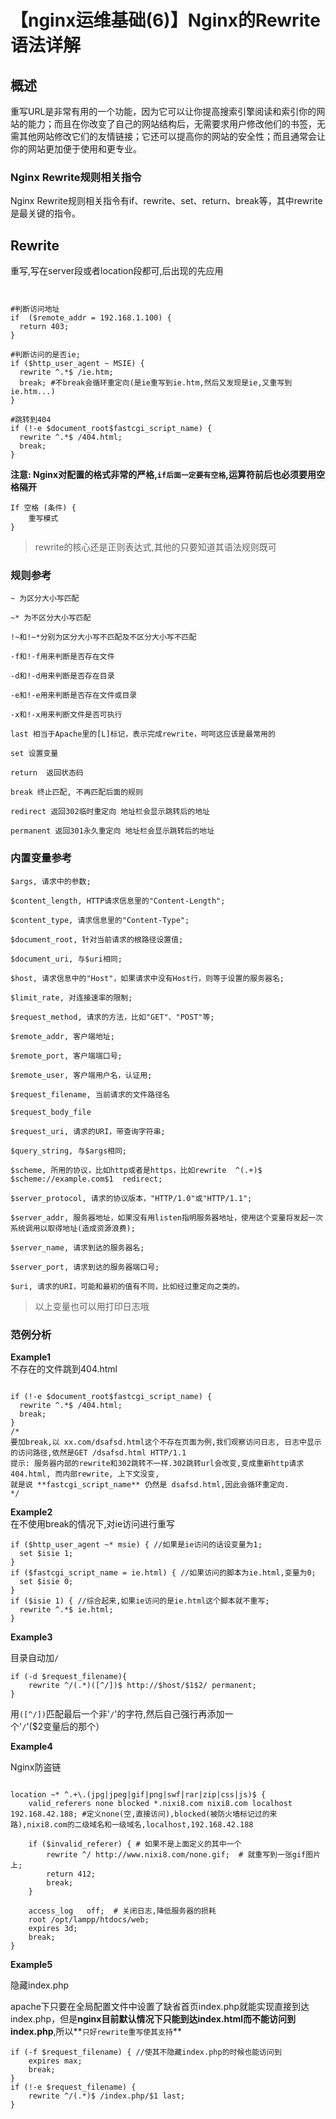 # 【nginx运维基础(6)】Nginx的Rewrite语法详解

## 概述

重写URL是非常有用的一个功能，因为它可以让你提高搜索引擎阅读和索引你的网站的能力；而且在你改变了自己的网站结构后，无需要求用户修改他们的书签，无需其他网站修改它们的友情链接；它还可以提高你的网站的安全性；而且通常会让你的网站更加便于使用和更专业。

### Nginx Rewrite规则相关指令

Nginx Rewrite规则相关指令有if、rewrite、set、return、break等，其中rewrite是最关键的指令。

## Rewrite

重写,写在server段或者location段都可,后出现的先应用


```nginx


#判断访问地址
if  ($remote_addr = 192.168.1.100) { 
  return 403;
}

#判断访问的是否ie;
if ($http_user_agent ~ MSIE) {
  rewrite ^.*$ /ie.htm;
  break; #不break会循环重定向(是ie重写到ie.htm,然后又发现是ie,又重写到ie.htm...)
}

#跳转到404
if (!-e $document_root$fastcgi_script_name) {
  rewrite ^.*$ /404.html;
  break;
} 
```


**注意: Nginx对配置的格式非常的严格,`if后面一定要有空格`,运算符前后也必须要用空格隔开**

    If 空格 (条件) {
        重写模式
    }
    

> rewrite的核心还是正则表达式,其他的只要知道其语法规则既可

### **规则参考**

    ~ 为区分大小写匹配
    
    ~* 为不区分大小写匹配
    
    !~和!~*分别为区分大小写不匹配及不区分大小写不匹配
    
    -f和!-f用来判断是否存在文件
    
    -d和!-d用来判断是否存在目录
    
    -e和!-e用来判断是否存在文件或目录
    
    -x和!-x用来判断文件是否可执行
    
    last 相当于Apache里的[L]标记，表示完成rewrite，呵呵这应该是最常用的
    
    set 设置变量
    
    return  返回状态码 
    
    break 终止匹配, 不再匹配后面的规则
    
    redirect 返回302临时重定向 地址栏会显示跳转后的地址
    
    permanent 返回301永久重定向 地址栏会显示跳转后的地址
    

### **内置变量参考**

    $args, 请求中的参数;
    
    $content_length, HTTP请求信息里的"Content-Length";
    
    $content_type, 请求信息里的"Content-Type";
    
    $document_root, 针对当前请求的根路径设置值;
    
    $document_uri, 与$uri相同;
    
    $host, 请求信息中的"Host"，如果请求中没有Host行，则等于设置的服务器名;
    
    $limit_rate, 对连接速率的限制;
    
    $request_method, 请求的方法，比如"GET"、"POST"等;
    
    $remote_addr, 客户端地址;
    
    $remote_port, 客户端端口号;
    
    $remote_user, 客户端用户名，认证用;
    
    $request_filename, 当前请求的文件路径名
    
    $request_body_file
    
    $request_uri, 请求的URI，带查询字符串;
    
    $query_string, 与$args相同;
    
    $scheme, 所用的协议，比如http或者是https，比如rewrite  ^(.+)$  $scheme://example.com$1  redirect;
    
    $server_protocol, 请求的协议版本，"HTTP/1.0"或"HTTP/1.1";
    
    $server_addr, 服务器地址，如果没有用listen指明服务器地址，使用这个变量将发起一次系统调用以取得地址(造成资源浪费);
    
    $server_name, 请求到达的服务器名;
    
    $server_port, 请求到达的服务器端口号;
    
    $uri, 请求的URI，可能和最初的值有不同，比如经过重定向之类的。
    

> 以上变量也可以用打印日志哦

### 范例分析

**Example1**  
不存在的文件跳到404.html

```nginx

if (!-e $document_root$fastcgi_script_name) {
  rewrite ^.*$ /404.html;
  break;
} 
/*
要加break,以 xx.com/dsafsd.html这个不存在页面为例,我们观察访问日志, 日志中显示的访问路径,依然是GET /dsafsd.html HTTP/1.1
提示: 服务器内部的rewrite和302跳转不一样.302跳转url会改变,变成重新http请求404.html, 而内部rewrite, 上下文没变,
就是说 **fastcgi_script_name** 仍然是 dsafsd.html,因此会循环重定向.
*/
```



**Example2**  
在不使用break的情况下,对ie访问进行重写
```nginx
if ($http_user_agent ~* msie) { //如果是ie访问的话设变量为1;
  set $isie 1;
}
if ($fastcgi_script_name = ie.html) { //如果访问的脚本为ie.html,变量为0;
  set $isie 0;
}
if ($isie 1) { //综合起来,如果ie访问的是ie.html这个脚本就不重写;
  rewrite ^.*$ ie.html;
}  

```



**Example3**

目录自动加`/`    

```nginx
if (-d $request_filename){
    rewrite ^/(.*)([^/])$ http://$host/$1$2/ permanent;
}
```

用`([^/])`匹配最后一个非'`/`'的字符,然后自己强行再添加一个'`/`'($2变量后的那个） 

**Example4**

Nginx防盗链

```nginx

location ~* ^.+\.(jpg|jpeg|gif|png|swf|rar|zip|css|js)$ {
    valid_referers none blocked *.nixi8.com nixi8.com localhost 192.168.42.188; #定义none(空,直接访问),blocked(被防火墙标记过的来路),nixi8.com的二级域名和一级域名,localhost,192.168.42.188
    
    if ($invalid_referer) { # 如果不是上面定义的其中一个
        rewrite ^/ http://www.nixi8.com/none.gif;  # 就重写到一张gif图片上;
        return 412;
        break;
    }

    access_log   off;  # 关闭日志,降低服务器的损耗
    root /opt/lampp/htdocs/web; 
    expires 3d; 
    break;
}
```



**Example5**

隐藏index.php

apache下只要在全局配置文件中设置了缺省首页index.php就能实现直接到达index.php，但是**nginx目前默认情况下只能到达index.html而不能访问到index.php**,所以**`只好rewrite重写使其支持`**

    

```nginx
if (-f $request_filename) { //使其不隐藏index.php的时候也能访问到
    expires max;
    break;
}
if (!-e $request_filename) {
    rewrite ^/(.*)$ /index.php/$1 last;
}
```
